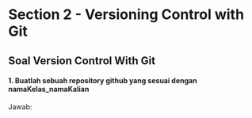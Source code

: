 # Section 2 - Versioning Control with Git

## Soal Version Control With Git
#### 1. Buatlah sebuah repository github yang sesuai dengan namaKelas_namaKalian

Jawab:
